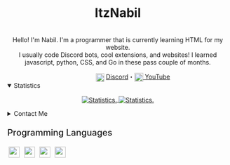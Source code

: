 <div>
  <p align="center">
    <!-- <img src="https://avatars.githubusercontent.com/u/81329611?s=460&u=766235248cae24508f5915605823d46f86f14ec9&v=4" width="30%"> -->
    <h1 align="center" >ItzNabil</h1>
    <br>
    <div align="center">
      Hello! I'm Nabil. I'm a programmer that is currently learning HTML for my website.<br>
      I usually code Discord bots, cool extensions, and websites! I learned javascript, python, CSS, and Go in these pass couple of months.<br>
    </div>
  </p>
  <div style="display: flex; text-align: center; position: relative; left: 50%; transform: translateX(-50px);" align="center">
    <div>
      <img src="https://img.icons8.com/color/1600/discord-new-logo.png" width="19px" style="text-align:center" align="center">
      <a href="https://discord.com/users/811706055914422303">Discord</a>・<img src="https://cdn.discordapp.com/attachments/817429908955201578/824402306992570468/YouTube.png" width="20px" style="text-align:center" align="center"><a href="https://youtube.com/c/ItzNabil/"> YouTube</a>
    </div>
  </div>

<details style="cursor: pointer;" open>
  <summary>Statistics</summary>
<p align=center>
<a href="https://github.com/nabilafk">
<!--   <img align="center" src="https://github-readme-stats.vercel.app/api?username=nabilafk&show_icons=true&include_all_commits=true&show_icons=true&title_color=303030&icon_color=303030&text_color=303030&bg_color=ffffff&hide_border=true" alt="Statistics." /> -->
<!--   <img align="center" src="https://github-readme-stats.vercel.app/api/top-langs/?username=nabilafk&show_icons=true&show_icons=true&title_color=000&icon_color=303030&text_color=303030&bg_color=ffffff&hide_border=true" alt="Statistics." /> -->
  <img align="center" src="https://github-readme-stats.vercel.app/api?username=nabilafk&show_icons=true&include_all_commits=true&show_icons=true&title_color=fff&icon_color=f0f0f0&text_color=f0f0f0&bg_color=151b22&hide_border=true" alt="Statistics." />
  <img align="center" src="https://github-readme-stats.vercel.app/api/top-langs/?username=nabilafk&show_icons=true&show_icons=true&title_color=&icon_color=f0f0f0&text_color=f0f0f0&bg_color=151b22&hide_border=true" alt="Statistics." />
</a>
</p>
</details>

<details style="cursor: pointer;">
  <summary style="margin-bottom: 3px">Contact Me</summary>
       <img src="https://img.icons8.com/color/1600/discord-new-logo.png" width="19px " style="text-align:center" align="center">
       <a href="https://discord.com/users/811706055914422303"> Misspoken#1122</a>
  <br>
       <img src="https://cdn.discordapp.com/attachments/817429908955201578/824402306992570468/YouTube.png" width="19px " style="text-align:center" align="center">
       <a href="https://youtube.com/c/ItzNabil"> ItzNabil</a>
  <br>     If you need help with anything, message me on Discord. I'm mostly active on there!
</details>

<div width="100%" height="1px" style="background: linear-gradient(to right, transparent, lightgrey, transparent); margin: 10px;"></div>
<p style="font-size: 20px;  font-weight: 500;">Programming Languages</p>
<div>
  <img src="https://cdn.freebiesupply.com/logos/large/2x/python-5-logo-png-transparent.png" align="center" width="25px" style="padding: 0 3px;">
  <img src="https://upload.wikimedia.org/wikipedia/commons/6/6a/JavaScript-logo.png" align="center" width="25px" style="padding: 0 3px;">
  <img src="https://cdn.discordapp.com/attachments/817447136585056307/822673134716715018/unknown.png" align="center" width="25px" style="padding: 0 3px;">
  <img src="https://tech.bodyfitstation.com/wp-content/uploads/2019/02/golang-logo.png" align="center" width="25px" style="padding: 0 3px;">
</div>
